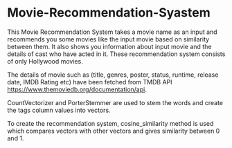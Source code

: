 # Movie-Recommendation-Syastem

This Movie Recommendation System takes a movie name as an input and recommends you some movies like the input movie based on similarity between them. It also shows you information about input movie and the details of cast who have acted in it. These recommendation system consists of only Hollywood movies.

The details of movie such as (title, genres, poster, status, runtime, release date, IMDB Rating etc) have been fetched from TMDB API https://www.themoviedb.org/documentation/api.

CountVectorizer and PorterStemmer are used to stem the words and create the tags column values into vectors.

To create the recommendation system, cosine_similarity method is used which compares vectors with other vectors and gives similarity between 0 and 1.
